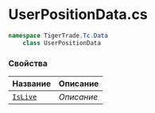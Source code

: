 
# UserPositionData.cs
```csharp
namespace TigerTrade.Tc.Data  
    class UserPositionData
```

### Свойства
| Название | Описание |
| --- | --- |
| [`IsLive`](./Свойства/IsLive.md) | *Описание* |
